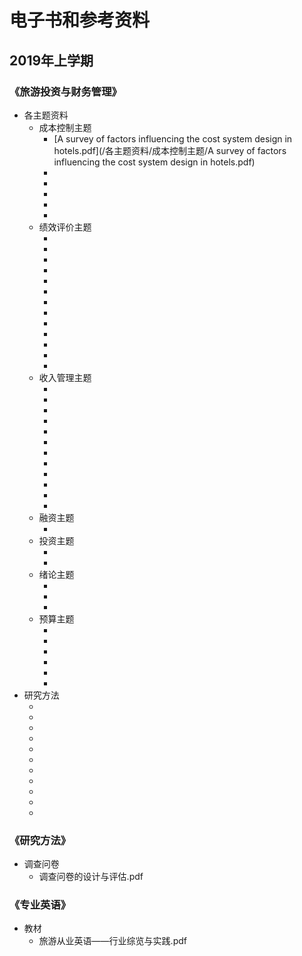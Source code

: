 # 电子书和参考资料

## 2019年上学期

### 《旅游投资与财务管理》

- 各主题资料
   - 成本控制主题
     - [A survey of factors influencing the cost system design in hotels.pdf](/各主题资料/成本控制主题/A survey of factors influencing the cost system design in hotels.pdf)
     - []()
     - []()
     - []()
     - []()
     - []()
   - 绩效评价主题
     - []()
     - []()
     - []()
     - []()
     - []()
     - []()
     - []()
     - []()
     - []()
     - []()
     - []()
     - []()
     - []()
   - 收入管理主题
     - []()
     - []()
     - []()
     - []()
     - []()
     - []()
     - []()
     - []()
     - []()
     - []()
     - []()
     - []()
   - 融资主题
     - []()
   - 投资主题
     - []()
     - []()
   - 绪论主题
     - []()
     - []()
     - []()
   - 预算主题
     - []()
     - []()
     - []()
     - []()
     - []()
     - []()
- 研究方法
   - []()
   - []()
   - []()
   - []()
   - []()
   - []()
   - []()
   - []()
   - []()
   - []()
   - []()

### 《研究方法》

- 调查问卷
   - 调查问卷的设计与评估.pdf

### 《专业英语》

- 教材
   - 旅游从业英语——行业综览与实践.pdf